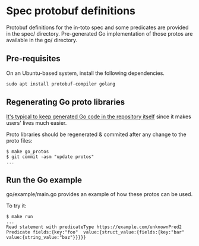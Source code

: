 # Spec protobuf definitions

Protobuf definitions for the in-toto spec and some predicates are
provided in the spec/ directory.  Pre-generated Go implementation of those
protos are available in the go/ directory.

## Pre-requisites

On an Ubuntu-based system, install the following dependencies.

```shell
sudo apt install protobuf-compiler golang
```

## Regenerating Go proto libraries

[It's typical to keep generated Go code in the repository itself](https://go.dev/doc/articles/go_command#:~:text=and%20then%20check%20those%20generated%20source%20files%20into%20your%20repository)
since it makes users' lives much easier.

Proto libraries should be regenerated & commited after any change to the
proto files:

```shell
$ make go_protos
$ git commit -asm "update protos"
...
```

## Run the Go example

go/example/main.go provides an example of how these protos can be used.

To try it:

```shell
$ make run
...
Read statement with predicateType https://example.com/unknownPred2
Predicate fields:{key:"foo"  value:{struct_value:{fields:{key:"bar"  value:{string_value:"baz"}}}}}
```

